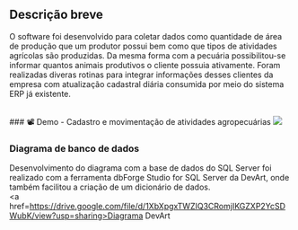 ## Descrição breve
<p>
O software foi desenvolvido para coletar dados como quantidade de área de produção que um 
produtor possui bem como que tipos de atividades agrícolas são produzidas. Da mesma forma 
com a pecuária possibilitou-se informar quantos animais produtivos o cliente possuia ativamente.
Foram realizadas diveras rotinas para integrar informações desses clientes da empresa com
atualização cadastral diária consumida por meio do sistema ERP já existente.
</p>

<br>
### 📽 Demo - Cadastro e movimentação de atividades agropecuárias
<img src="/demo/cadastroMov.gif">

### Diagrama de banco de dados
Desenvolvimento do diagrama com a base de dados do SQL Server foi realizado 
com a ferramenta dbForge Studio for SQL Server da DevArt, onde também facilitou 
a criação de um dicionário de dados.
<br>
<a href=https://drive.google.com/file/d/1XbXpgxTWZIQ3CRomjIKGZXP2YcSDWubK/view?usp=sharing>Diagrama DevArt</a>
<br>

